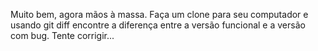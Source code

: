 Muito bem, agora mãos à massa. 
Faça um clone para seu computador e usando git diff encontre a diferença entre a versão funcional e a versão com bug. 
Tente corrigir...